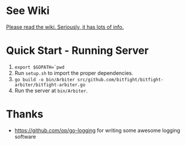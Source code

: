 # See Wiki
[Please read the wiki. Seriously, it has lots of info.](https://github.com/bitfight/bitfight-arbiter/wiki)

# Quick Start - Running Server
1. ``export $GOPATH=`pwd``
2. Run `setup.sh` to import the proper dependencies.
3. `go build -o bin/Arbiter src/github.com/bitfight/bitfight-arbiter/bitfight-arbiter.go`
4. Run the server at `bin/Arbiter`.

# Thanks
- https://github.com/op/go-logging for writing some awesome logging software
